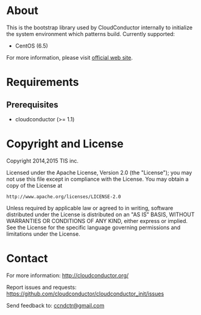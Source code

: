 About
=====

This is the bootstrap library used by CloudConductor internally to initialize the system environment which patterns build.
Currently supported:

* CentOS (6.5)

For more information, please visit [official web site](http://cloudconductor.org/).

Requirements
============

Prerequisites
-------------

- cloudconductor (>= 1.1)

Copyright and License
=====================

Copyright 2014,2015 TIS inc.

Licensed under the Apache License, Version 2.0 (the "License");
you may not use this file except in compliance with the License.
You may obtain a copy of the License at

    http://www.apache.org/licenses/LICENSE-2.0

Unless required by applicable law or agreed to in writing, software
distributed under the License is distributed on an "AS IS" BASIS,
WITHOUT WARRANTIES OR CONDITIONS OF ANY KIND, either express or implied.
See the License for the specific language governing permissions and
limitations under the License.


Contact
=======

For more information: <http://cloudconductor.org/>

Report issues and requests: <https://github.com/cloudconductor/cloudconductor_init/issues>

Send feedback to: <ccndctr@gmail.com>
